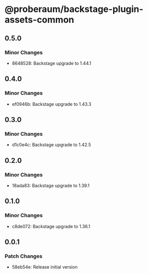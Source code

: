 # @proberaum/backstage-plugin-assets-common

## 0.5.0

### Minor Changes

- 8648528: Backstage upgrade to 1.44.1

## 0.4.0

### Minor Changes

- ef0946b: Backstage upgrade to 1.43.3

## 0.3.0

### Minor Changes

- d1c0e4c: Backstage upgrade to 1.42.5

## 0.2.0

### Minor Changes

- 18ada83: Backstage upgrade to 1.39.1

## 0.1.0

### Minor Changes

- c8de072: Backstage upgrade to 1.36.1

## 0.0.1

### Patch Changes

- 58eb54e: Release initial version
